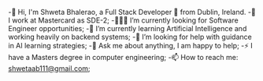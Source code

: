 -👋 Hi, I'm Shweta Bhalerao, a Full Stack Developer 🚀 from Dublin, Ireland.
-💼 I work at Mastercard as SDE-2;
-👨🏽‍💻 I’m currently looking for Software Engineer opportunities;
-🌱 I’m currently learning Artificial Intelligence and working heavily on backend systems;
-🤔 I’m looking for help with guidance in AI learning strategies;
-💬 Ask me about anything, I am happy to help;
-⚡️ I have a Masters degree in computer engineering;
-📫 How to reach me: shwetaab111@gmail.com;

<!---
ShwetaM51/ShwetaM51 is a ✨ special ✨ repository because its `README.md` (this file) appears on your GitHub profile.
You can click the Preview link to take a look at your changes.
--->
